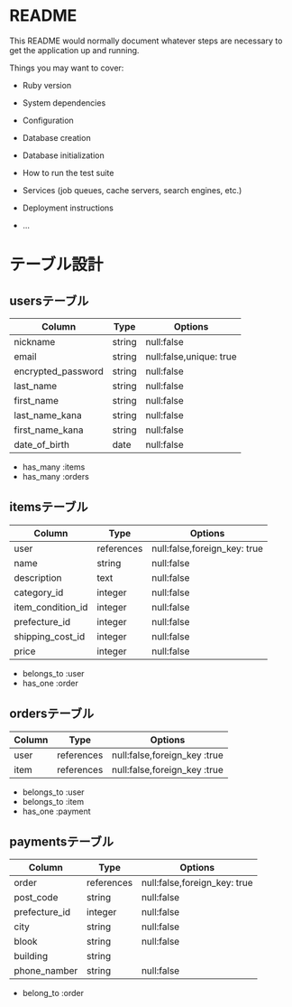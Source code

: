 # README

This README would normally document whatever steps are necessary to get the
application up and running.

Things you may want to cover:

* Ruby version

* System dependencies

* Configuration

* Database creation

* Database initialization

* How to run the test suite

* Services (job queues, cache servers, search engines, etc.)

* Deployment instructions

* ...

# テーブル設計

## usersテーブル

|Column            |Type              |Options                |
|------------------|------------------|-----------------------|
|nickname          |string            |null:false             |
|email             |string            |null:false,unique: true|
|encrypted_password|string            |null:false             |
|last_name         |string            |null:false             |
|first_name        |string            |null:false             |
|last_name_kana    |string            |null:false             |
|first_name_kana   |string            |null:false             |
|date_of_birth     |date              |null:false             |

- has_many :items
- has_many :orders

## itemsテーブル

|Column            |Type              |Options                     |
|------------------|------------------|----------------------------|
|user              |references        |null:false,foreign_key: true|
|name              |string            |null:false                  |
|description       |text              |null:false                  |
|category_id       |integer           |null:false                  |
|item_condition_id |integer           |null:false                  |
|prefecture_id     |integer           |null:false                  |
|shipping_cost_id  |integer           |null:false                  |
|price             |integer           |null:false                  |

- belongs_to :user
- has_one    :order

## ordersテーブル

|Column            |Type              |Options                     |
|------------------|------------------|----------------------------|
|user              |references        |null:false,foreign_key :true|
|item              |references        |null:false,foreign_key :true|

- belongs_to :user
- belongs_to :item
- has_one    :payment

## paymentsテーブル

|Column            |Type              |Options                     |
|------------------|------------------|----------------------------|
|order             |references        |null:false,foreign_key: true|
|post_code         |string            |null:false                  |
|prefecture_id     |integer           |null:false                  |
|city              |string            |null:false                  |
|blook             |string            |null:false                  |
|building          |string            |                            |
|phone_namber      |string            |null:false                  |

- belong_to :order